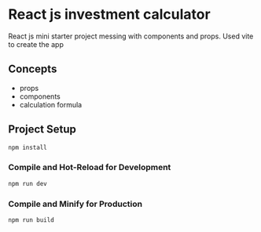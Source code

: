 # React js investment calculator

React js mini starter project messing with components and props.
Used vite to create the app

## Concepts

- props
- components
- calculation formula


## Project Setup

```sh
npm install
```

### Compile and Hot-Reload for Development

```sh
npm run dev
```

### Compile and Minify for Production

```sh
npm run build
```
